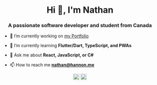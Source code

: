 <h1 align="center">Hi 👋, I'm Nathan</h1>
<h3 align="center">A passionate software developer and student from Canada</h3>

<!--<p align="left"> <img src="https://komarev.com/ghpvc/?username=nathanhannon" alt="nathanhannon" /> </p>-->

- 🔭 I’m currently working on [my Portfolio](https://github.com/NathanHannon/portfolio)

- 🌱 I’m currently learning **Flutter/Dart, TypeScript, and PWAs**

- 💬 Ask me about **React, JavaScript, or C#**

- 📫 How to reach me **nathan@hannon.me**

<!-- p align="left"><img src="https://devicons.github.io/devicon/devicon.git/icons/react/react-original-wordmark.svg" alt="react" width="20" height="20"/> <img src="https://devicons.github.io/devicon/devicon.git/icons/csharp/csharp-original.svg" alt="csharp" width="20" height="20"/> <img src="https://devicons.github.io/devicon/devicon.git/icons/dot-net/dot-net-original-wordmark.svg" alt="dotnet" width="20" height="20"/> <img src="https://devicons.github.io/devicon/devicon.git/icons/go/go-original.svg" alt="go" width="20" height="20"/> <img src="https://devicons.github.io/devicon/devicon.git/icons/java/java-original-wordmark.svg" alt="java" width="20" height="20"/> <img src="https://devicons.github.io/devicon/devicon.git/icons/javascript/javascript-original.svg" alt="javascript" width="20" height="20"/> <img src="https://devicons.github.io/devicon/devicon.git/icons/typescript/typescript-original.svg" alt="typescript" width="20" height="20"/> <img src="https://devicons.github.io/devicon/devicon.git/icons/mysql/mysql-original-wordmark.svg" alt="mysql" width="20" height="20"/> <img src="https://devicons.github.io/devicon/devicon.git/icons/postgresql/postgresql-original-wordmark.svg" alt="postgresql" width="20" height="20"/> <img src="https://devicons.github.io/devicon/devicon.git/icons/linux/linux-original.svg" alt="linux" width="20" height="20/><a href="https://flutter.dev" target="_blank"/> <img src="https://www.vectorlogo.zone/logos/flutterio/flutterio-icon.svg" alt="flutter" width="20" height="20"/> </a></p> -->

<p align="center">
<a href="https://dev.to/nathanhannon" target="blank"><img align="center" src="https://cdn.jsdelivr.net/npm/simple-icons@3.0.1/icons/dev-dot-to.svg" alt="nathanhannon" height="20" width="20" /></a>
<a href="https://linkedin.com/in/nathan-hannon" target="blank"><img align="center" src="https://cdn.jsdelivr.net/npm/simple-icons@3.0.1/icons/linkedin.svg" alt="nathan-hannon" height="20" width="20" /></a>
</p>
